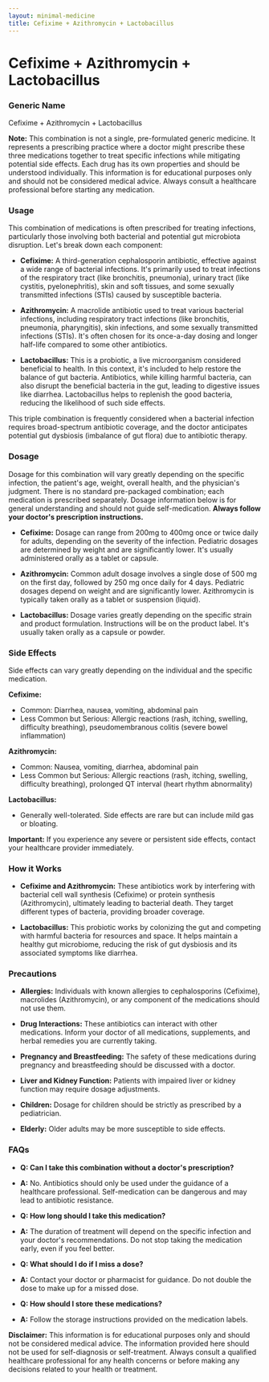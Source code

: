 ```yaml
---
layout: minimal-medicine
title: Cefixime + Azithromycin + Lactobacillus
---
```


# Cefixime + Azithromycin + Lactobacillus
### Generic Name
Cefixime + Azithromycin + Lactobacillus


**Note:**  This combination is not a single, pre-formulated generic medicine.  It represents a prescribing practice where a doctor might prescribe these three medications together to treat specific infections while mitigating potential side effects.  Each drug has its own properties and should be understood individually.  This information is for educational purposes only and should not be considered medical advice.  Always consult a healthcare professional before starting any medication.


### Usage

This combination of medications is often prescribed for treating infections, particularly those involving both bacterial and potential gut microbiota disruption.  Let's break down each component:

* **Cefixime:** A third-generation cephalosporin antibiotic, effective against a wide range of bacterial infections.  It's primarily used to treat infections of the respiratory tract (like bronchitis, pneumonia), urinary tract (like cystitis, pyelonephritis), skin and soft tissues, and some sexually transmitted infections (STIs) caused by susceptible bacteria.

* **Azithromycin:** A macrolide antibiotic used to treat various bacterial infections, including respiratory tract infections (like bronchitis, pneumonia, pharyngitis), skin infections, and some sexually transmitted infections (STIs).  It's often chosen for its once-a-day dosing and longer half-life compared to some other antibiotics.

* **Lactobacillus:** This is a probiotic, a live microorganism considered beneficial to health.  In this context, it's included to help restore the balance of gut bacteria.  Antibiotics, while killing harmful bacteria, can also disrupt the beneficial bacteria in the gut, leading to digestive issues like diarrhea.  Lactobacillus helps to replenish the good bacteria, reducing the likelihood of such side effects.


This triple combination is frequently considered when a bacterial infection requires broad-spectrum antibiotic coverage, and the doctor anticipates potential gut dysbiosis (imbalance of gut flora) due to antibiotic therapy.


### Dosage

Dosage for this combination will vary greatly depending on the specific infection, the patient's age, weight, overall health, and the physician's judgment. There is no standard pre-packaged combination; each medication is prescribed separately.  Dosage information below is for general understanding and should not guide self-medication.  **Always follow your doctor's prescription instructions.**

* **Cefixime:**  Dosage can range from 200mg to 400mg once or twice daily for adults, depending on the severity of the infection. Pediatric dosages are determined by weight and are significantly lower.  It's usually administered orally as a tablet or capsule.

* **Azithromycin:**  Common adult dosage involves a single dose of 500 mg on the first day, followed by 250 mg once daily for 4 days. Pediatric dosages depend on weight and are significantly lower. Azithromycin is typically taken orally as a tablet or suspension (liquid).

* **Lactobacillus:**  Dosage varies greatly depending on the specific strain and product formulation. Instructions will be on the product label.  It's usually taken orally as a capsule or powder.



### Side Effects

Side effects can vary greatly depending on the individual and the specific medication.

**Cefixime:**

* Common: Diarrhea, nausea, vomiting, abdominal pain
* Less Common but Serious: Allergic reactions (rash, itching, swelling, difficulty breathing), pseudomembranous colitis (severe bowel inflammation)

**Azithromycin:**

* Common: Nausea, vomiting, diarrhea, abdominal pain
* Less Common but Serious: Allergic reactions (rash, itching, swelling, difficulty breathing), prolonged QT interval (heart rhythm abnormality)

**Lactobacillus:**

* Generally well-tolerated.  Side effects are rare but can include mild gas or bloating.


**Important:**  If you experience any severe or persistent side effects, contact your healthcare provider immediately.


### How it Works

* **Cefixime and Azithromycin:** These antibiotics work by interfering with bacterial cell wall synthesis (Cefixime) or protein synthesis (Azithromycin), ultimately leading to bacterial death.  They target different types of bacteria, providing broader coverage.

* **Lactobacillus:** This probiotic works by colonizing the gut and competing with harmful bacteria for resources and space. It helps maintain a healthy gut microbiome, reducing the risk of gut dysbiosis and its associated symptoms like diarrhea.


### Precautions

* **Allergies:**  Individuals with known allergies to cephalosporins (Cefixime), macrolides (Azithromycin), or any component of the medications should not use them.

* **Drug Interactions:**  These antibiotics can interact with other medications. Inform your doctor of all medications, supplements, and herbal remedies you are currently taking.

* **Pregnancy and Breastfeeding:** The safety of these medications during pregnancy and breastfeeding should be discussed with a doctor.

* **Liver and Kidney Function:**  Patients with impaired liver or kidney function may require dosage adjustments.

* **Children:**  Dosage for children should be strictly as prescribed by a pediatrician.

* **Elderly:**  Older adults may be more susceptible to side effects.


### FAQs

* **Q: Can I take this combination without a doctor's prescription?**
* **A:** No.  Antibiotics should only be used under the guidance of a healthcare professional.  Self-medication can be dangerous and may lead to antibiotic resistance.

* **Q: How long should I take this medication?**
* **A:** The duration of treatment will depend on the specific infection and your doctor's recommendations.  Do not stop taking the medication early, even if you feel better.

* **Q: What should I do if I miss a dose?**
* **A:**  Contact your doctor or pharmacist for guidance.  Do not double the dose to make up for a missed dose.

* **Q: How should I store these medications?**
* **A:** Follow the storage instructions provided on the medication labels.


**Disclaimer:** This information is for educational purposes only and should not be considered medical advice. The information provided here should not be used for self-diagnosis or self-treatment.  Always consult a qualified healthcare professional for any health concerns or before making any decisions related to your health or treatment.
